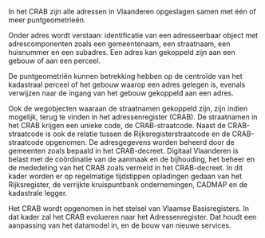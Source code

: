 In het CRAB zijn alle adressen in Vlaanderen opgeslagen samen met één of meer puntgeometrieën.  

Onder adres wordt verstaan: identificatie van een adresseerbaar object met adrescomponenten zoals een gemeentenaam, een straatnaam, een huisnummer en een subadres. 
Een adres kan gekoppeld zijn aan een gebouw of aan een perceel.  
 
De puntgeometriën kunnen betrekking hebben op de centroïde van het kadastraal perceel of het gebouw waarop een adres gelegen is, 
evenals verwijzen naar de ingang van het gebouw gekoppeld aan een adres.  
 
Ook de wegobjecten waaraan de straatnamen gekoppeld zijn, zijn indien mogelijk, terug te vinden in het adressenregister (CRAB). 
De straatnamen in het CRAB krijgen een unieke code, de CRAB-straatcode. Naast de CRAB-straatcode is ook de relatie tussen de Rijksregisterstraatcode en de CRAB-straatcode opgenomen. De adresgegevens worden beheerd door de gemeenten zoals bepaald in het CRAB-decreet. Digitaal Vlaanderen is belast met de coördinatie van de aanmaak en de bijhouding, het beheer en de mededeling van het CRAB zoals vermeld in het CRAB-decreet. In dit kader worden er op regelmatige tijdstippen opladingen gedaan van het Rijksregister, de verrijkte kruispuntbank ondernemingen, CADMAP en de kadastrale legger. 
 
Het CRAB wordt opgenomen in het stelsel van Vlaamse Basisregisters. In dat kader zal het CRAB evolueren naar het Adressenregister. 
Dat houdt een aanpassing van het datamodel in, en de bouw van nieuwe services. 
